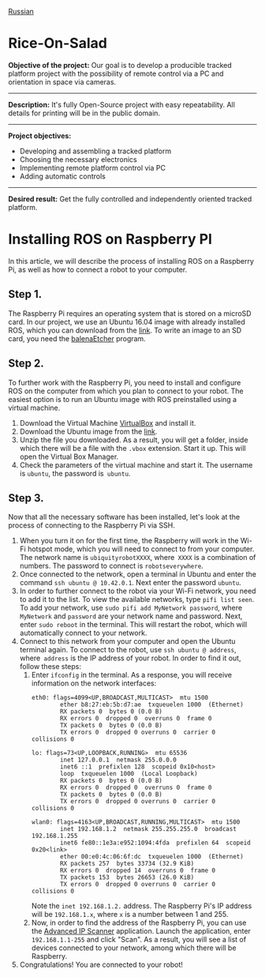 [Russian](README.md)
# Rice-On-Salad
**Objective of the project:**
Our goal is to develop a producible tracked platform project with the possibility of remote control via a PC and orientation in space via cameras.
****
**Description:**
It's fully Open-Source project with easy repeatability. All details for printing will be in the public domain.
****
**Project objectives:**
- Developing and assembling a tracked platform
- Choosing the necessary electronics
- Implementing remote platform control via PC
- Adding automatic controls
****
**Desired result:**
Get the fully controlled and independently oriented tracked platform.

# Installing ROS on Raspberry PI
In this article, we will describe the process of installing ROS on a Raspberry Pi, as well as how to connect a robot to your computer.

## Step 1.
The Raspberry Pi requires an operating system that is stored on a microSD card. In our project, we use an Ubuntu 16.04 image with already installed ROS, which you can download from the [link](https://downloads.ubiquityrobotics.com/pi.html). To write an image to an SD card, you need the [balenaEtcher](https://www.balena.io/etcher/) program.

## Step 2.
To further work with the Raspberry Pi, you need to install and configure ROS on the computer from which you plan to connect to your robot. The easiest option is to run an Ubuntu image with ROS preinstalled using a virtual machine.
1. Download the Virtual Machine [VirtualBox](https://www.virtualbox.org/wiki/Downloads) and install it.
2. Download the Ubuntu image from the [link](https://downloads.ubiquityrobotics.com/vm.html).
3. Unzip the file you downloaded. As a result, you will get a folder, inside which there will be a file with the `.vbox` extension. Start it up. This will open the Virtual Box Manager.
4. Check the parameters of the virtual machine and start it. The username is `ubuntu`, the password is` ubuntu`.

## Step 3.
Now that all the necessary software has been installed, let's look at the process of connecting to the Raspberry Pi via SSH.
1. When you turn it on for the first time, the Raspberry will work in the Wi-Fi hotspot mode, which you will need to connect to from your computer. The network name is `ubiquityrobotXXXX`, where` XXXX` is a combination of numbers. The password to connect is `robotseverywhere`.
2. Once connected to the network, open a terminal in Ubuntu and enter the command `ssh ubuntu @ 10.42.0.1`. Next enter the password `ubuntu`.
3. In order to further connect to the robot via your Wi-Fi network, you need to add it to the list. To view the available networks, type `pifi list seen`. To add your network, use `sudo pifi add MyNetwork password`, where` MyNetwork` and `password` are your network name and password. Next, enter `sudo reboot` in the terminal. This will restart the robot, which will automatically connect to your network.
4. Connect to this network from your computer and open the Ubuntu terminal again. To connect to the robot, use `ssh ubuntu @ address`, where` address` is the IP address of your robot. In order to find it out, follow these steps:
    1. Enter `ifconfig` in the terminal. As a response, you will receive information on the network interfaces:
        ```
        eth0: flags=4099<UP,BROADCAST,MULTICAST>  mtu 1500
                ether b8:27:eb:5b:d7:ae  txqueuelen 1000  (Ethernet)
                RX packets 0  bytes 0 (0.0 B)
                RX errors 0  dropped 0  overruns 0  frame 0
                TX packets 0  bytes 0 (0.0 B)
                TX errors 0  dropped 0 overruns 0  carrier 0  collisions 0

        lo: flags=73<UP,LOOPBACK,RUNNING>  mtu 65536
                inet 127.0.0.1  netmask 255.0.0.0
                inet6 ::1  prefixlen 128  scopeid 0x10<host>
                loop  txqueuelen 1000  (Local Loopback)
                RX packets 0  bytes 0 (0.0 B)
                RX errors 0  dropped 0  overruns 0  frame 0
                TX packets 0  bytes 0 (0.0 B)
                TX errors 0  dropped 0 overruns 0  carrier 0  collisions 0

        wlan0: flags=4163<UP,BROADCAST,RUNNING,MULTICAST>  mtu 1500
                inet 192.168.1.2  netmask 255.255.255.0  broadcast 192.168.1.255
                inet6 fe80::1e3a:e952:1094:4fda  prefixlen 64  scopeid 0x20<link>
                ether 00:e0:4c:06:6f:dc  txqueuelen 1000  (Ethernet)
                RX packets 257  bytes 33734 (32.9 KiB)
                RX errors 0  dropped 14  overruns 0  frame 0
                TX packets 153  bytes 26653 (26.0 KiB)
                TX errors 0  dropped 0 overruns 0  carrier 0  collisions 0
        ```           
       Note the `inet 192.168.1.2.` address. The Raspberry Pi's IP address will be `192.168.1.x`, where `x` is a number between 1 and 255.
    2. Now, in order to find the address of the Raspberry Pi, you can use the [Advanced IP Scanner](https://www.advanced-ip-scanner.com) application. Launch the application, enter `192.168.1.1-255` and click "Scan". As a result, you will see a list of devices connected to your network, among which there will be Raspberry.
3. Congratulations! You are connected to your robot!